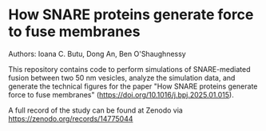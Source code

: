 # How SNARE proteins generate force to fuse membranes

Authors: Ioana C. Butu, Dong An, Ben O'Shaughnessy

This repository contains code to perform simulations of SNARE-mediated fusion between two 50 nm vesicles, analyze the simulation data, and generate the technical figures for the paper "How SNARE proteins generate force to fuse membranes" (https://doi.org/10.1016/j.bpj.2025.01.015).

A full record of the study can be found at Zenodo via
https://zenodo.org/records/14775044
